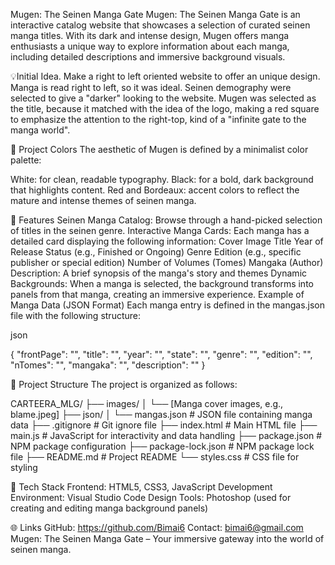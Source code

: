 Mugen: The Seinen Manga Gate
Mugen: The Seinen Manga Gate is an interactive catalog website that showcases a selection of curated seinen manga titles. With its dark and intense design, Mugen offers manga enthusiasts a unique way to explore information about each manga, including detailed descriptions and immersive background visuals.

💡Initial Idea.
Make a right to left oriented website to offer an unique design. Manga is read right to left, so it was ideal. Seinen demography were selected to give a "darker" looking to the website. Mugen was selected as the title, because it matched with the idea of the logo, making a red square to emphasize the attention to the right-top, kind of a "infinite gate to the manga world". 

🎨 Project Colors
The aesthetic of Mugen is defined by a minimalist color palette:

White: for clean, readable typography.
Black: for a bold, dark background that highlights content.
Red and Bordeaux: accent colors to reflect the mature and intense themes of seinen manga.

🌟 Features
Seinen Manga Catalog: Browse through a hand-picked selection of titles in the seinen genre.
Interactive Manga Cards: Each manga has a detailed card displaying the following information:
Cover Image
Title
Year of Release
Status (e.g., Finished or Ongoing)
Genre
Edition (e.g., specific publisher or special edition)
Number of Volumes (Tomes)
Mangaka (Author)
Description: A brief synopsis of the manga's story and themes
Dynamic Backgrounds: When a manga is selected, the background transforms into panels from that manga, creating an immersive experience.
Example of Manga Data (JSON Format)
Each manga entry is defined in the mangas.json file with the following structure:

json

{
    "frontPage": "",
    "title": "",
    "year": "",
    "state": "",
    "genre": "",
    "edition": "",
    "nTomes": "",
    "mangaka": "",
    "description": ""
}

📂 Project Structure
The project is organized as follows:

CARTEERA_MLG/
├── images/
│   └── [Manga cover images, e.g., blame.jpeg]
├── json/
│   └── mangas.json           # JSON file containing manga data
├── .gitignore                # Git ignore file
├── index.html                # Main HTML file
├── main.js                   # JavaScript for interactivity and data handling
├── package.json              # NPM package configuration
├── package-lock.json         # NPM package lock file
├── README.md                 # Project README
└── styles.css                # CSS file for styling

🔧 Tech Stack
Frontend:
HTML5, CSS3, JavaScript
Development Environment:
Visual Studio Code
Design Tools:
Photoshop (used for creating and editing manga background panels)

🌐 Links
GitHub: https://github.com/Bimai6
Contact: bimai6@gmail.com
Mugen: The Seinen Manga Gate – Your immersive gateway into the world of seinen manga.

